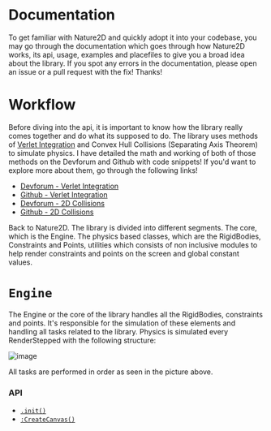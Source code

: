 # Documentation

To get familiar with Nature2D and quickly adopt it into your codebase, you may go through the documentation which goes through how Nature2D works, its api, usage, examples and placefiles to give you a broad idea about the library. If you spot any errors in the documentation, please open an issue or a pull request with the fix! Thanks!

# Workflow

Before diving into the api, it is important to know how the library really comes together and do what its supposed to do. The library uses methods of [Verlet Integration](https://en.wikipedia.org/wiki/Verlet_integration) and Convex Hull Collisions (Separating Axis Theorem) to simulate physics. I have detailed the math and working of both of those methods on the Devforum and Github with code snippets! If you'd want to explore more about them, go through the following links!
* [Devforum - Verlet Integration](https://devforum.roblox.com/t/the-beauty-of-verlet-integration-2d-ragdolls/1467651/)
* [Github - Verlet Integration](https://github.com/jaipack17/write-ups/tree/main/Verlet%20Integration)
* [Devforum - 2D Collisions](https://devforum.roblox.com/t/detecting-and-responding-to-2d-collisions-fundamentals-techniques/1484368)
* [Github - 2D Collisions](https://github.com/jaipack17/write-ups/tree/main/2D%20Collisions)

Back to Nature2D. The library is divided into different segments. The core, which is the Engine. The physics based classes, which are the RigidBodies, Constraints and Points, utilities which consists of non inclusive modules to help render constraints and points on the screen and global constant values.

# `Engine`

The Engine or the core of the library handles all the RigidBodies, constraints and points. It's responsible for the simulation of these elements and handling all tasks related to the library. Physics is simulated every RenderStepped with the following structure:

![image](https://user-images.githubusercontent.com/74130881/136814983-b97705c5-2efe-4611-81db-30704b127b33.png)

All tasks are performed in order as seen in the picture above.

### API
* [`.init()`]()
* [`:CreateCanvas()`]()

